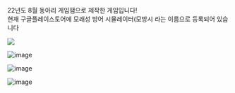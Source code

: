 22년도 8월 <Tutorial> 동아리 게임잼으로 제작한 게임입니다!  
현재 구글플레이스토어에 모래성 방어 시뮬레이터(모방시 라는 이름으로 등록되어 있습니다

<a href="https://play.google.com/store/apps/details?id=com.MoBangSa.MoBangSi" target="_blank"><img src="https://img.shields.io/badge/모방시-414141?style=flat-square&logo=googleplay&logoColor=white"/></a>



![image](https://github.com/D-buger/2208_Gamejam/assets/53335765/0e8c6b01-e0e7-4291-b6e1-bfb6e7a37a82)

![image](https://github.com/D-buger/2208_Gamejam/assets/53335765/cc3b27ad-7117-411c-aac3-9a9fd6504904)

![image](https://github.com/D-buger/2208_Gamejam/assets/53335765/4ac6b562-f0ca-41f4-94fa-6feb3c68361a)
